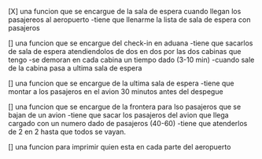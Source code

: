 [X] una funcion que se encargue de la sala de espera cuando llegan los pasajereos al aeropuerto
    -tiene que llenarme la lista de sala de espera con pasajeros 

[] una funcion que se encargue del check-in en aduana
    -tiene que sacarlos de sala de espera atendiendolos de dos en dos por las dos cabinas que tengo
    -se demoran en cada cabina un tiempo dado (3-10 min)
    -cuando sale de la cabina pasa a ultima sala de espera

[] una funcion que se encargue de la ultima sala de espera
    -tiene que montar a los pasajeros en el avion 30 minutos antes del despegue

[] una funcion que se encargue de la frontera para lso pasajeros que se bajan de un avion 
    -tiene que sacar los pasajeros del avion que llega cargado con un numero dado de pasajeros (40-60)
    -tiene que atenderlos de 2 en 2 hasta que todos se vayan.

[] una funcion para imprimir quien esta en cada parte del aeropuerto